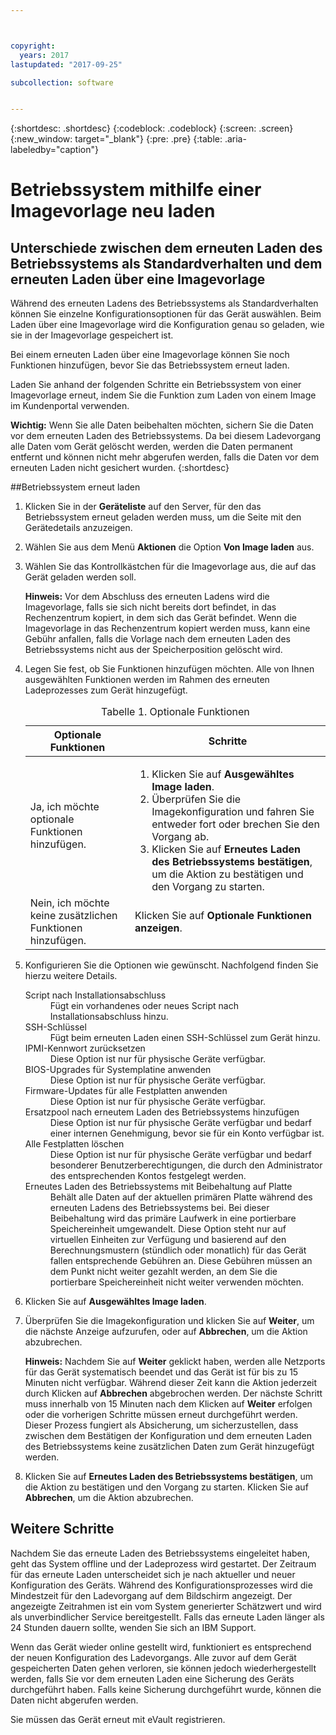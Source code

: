```yaml
---



copyright:
  years: 2017
lastupdated: "2017-09-25"

subcollection: software


---
```


{:shortdesc: .shortdesc}
{:codeblock: .codeblock}
{:screen: .screen}
{:new_window: target="_blank"}
{:pre: .pre}
{:table: .aria-labeledby="caption"}

# Betriebssystem mithilfe einer Imagevorlage neu laden

## Unterschiede zwischen dem erneuten Laden des Betriebssystems als Standardverhalten und dem erneuten Laden über eine Imagevorlage
Während des erneuten Ladens des Betriebssystems als Standardverhalten können Sie einzelne Konfigurationsoptionen für das Gerät auswählen. Beim Laden über eine Imagevorlage wird die Konfiguration genau so geladen, wie sie in der Imagevorlage gespeichert ist. 

Bei einem erneuten Laden über eine Imagevorlage können Sie noch Funktionen hinzufügen, bevor Sie das Betriebssystem erneut laden.

Laden Sie anhand der folgenden Schritte ein Betriebssystem von einer Imagevorlage erneut, indem Sie die Funktion zum Laden von einem Image im Kundenportal verwenden.

**Wichtig:** Wenn Sie alle Daten beibehalten möchten, sichern Sie die Daten vor dem erneuten Laden des Betriebssystems. Da bei diesem Ladevorgang alle Daten vom Gerät gelöscht werden, werden die Daten permanent entfernt und können nicht mehr abgerufen werden, falls die Daten vor dem erneuten Laden nicht gesichert wurden.
{:shortdesc}

##Betriebssystem erneut laden
1. Klicken Sie in der **Geräteliste** auf den Server, für den das Betriebssystem erneut geladen werden muss, um die Seite mit den Gerätedetails anzuzeigen.
2. Wählen Sie aus dem Menü **Aktionen** die Option **Von Image laden** aus.
3. Wählen Sie das Kontrollkästchen für die Imagevorlage aus, die auf das Gerät geladen werden soll.

   **Hinweis:** Vor dem Abschluss des erneuten Ladens wird die Imagevorlage, falls sie sich nicht bereits dort befindet, in das Rechenzentrum kopiert, in dem sich das Gerät befindet. Wenn die Imagevorlage in das Rechenzentrum kopiert werden muss, kann eine Gebühr anfallen, falls die Vorlage nach dem erneuten Laden des Betriebssystems nicht aus der Speicherposition gelöscht wird.
  
4. Legen Sie fest, ob Sie Funktionen hinzufügen möchten. Alle von Ihnen ausgewählten Funktionen werden im Rahmen des erneuten Ladeprozesses zum Gerät hinzugefügt.
   
   <table>
   <CAPTION>Tabelle 1. Optionale Funktionen</CAPTION>
   <THEAD>
   <TR>
   <th>Optionale Funktionen</th>
   <th>Schritte</th>
   </TR>
   </THEAD>
   <TBODY>
   <tr>
   </tr>
   <tr>
   <td>Ja, ich möchte optionale Funktionen hinzufügen.</td>
   <td>
   <ol>
   <li>Klicken Sie auf <b>Ausgewähltes Image laden</b>.</li>
   <li>Überprüfen Sie die Imagekonfiguration und fahren Sie entweder fort oder brechen Sie den Vorgang ab.</li>
   <li>Klicken Sie auf <b>Erneutes Laden des Betriebssystems bestätigen</b>, um die Aktion zu bestätigen und den Vorgang zu starten.</li>
   </ol>
   </td>
   </tr>
   <tr>
   <td>Nein, ich möchte keine zusätzlichen Funktionen hinzufügen.</td>
   <td>Klicken Sie auf <b>Optionale Funktionen anzeigen</b>.</td>
   </tr>
   </TBODY>
   </table>

5. Konfigurieren Sie die Optionen wie gewünscht. Nachfolgend finden Sie hierzu weitere Details.
   
   <dl>
   <dt>Script nach Installationsabschluss</dt>
   <dd>Fügt ein vorhandenes oder neues Script nach Installationsabschluss hinzu.</dd>
   <dt>SSH-Schlüssel</dt>
   <dd>Fügt beim erneuten Laden einen SSH-Schlüssel zum Gerät hinzu. </dd>
   <dt>IPMI-Kennwort zurücksetzen</dt>
   <dd> Diese Option ist nur für physische Geräte verfügbar. </dd>
   <dt>BIOS-Upgrades für Systemplatine anwenden</dt>
   <dd>Diese Option ist nur für physische Geräte verfügbar. </dd>
   <dt>Firmware-Updates für alle Festplatten anwenden</dt>
   <dd>Diese Option ist nur für physische Geräte verfügbar. </dd>
   <dt>Ersatzpool nach erneutem Laden des Betriebssystems hinzufügen</dt>
   <dd>Diese Option ist nur für physische Geräte verfügbar und bedarf einer internen Genehmigung, bevor sie für ein Konto verfügbar ist.</dd>
   <dt>Alle Festplatten löschen</dt>
   <dd> Diese Option ist nur für physische Geräte verfügbar und bedarf besonderer Benutzerberechtigungen, die durch den Administrator des entsprechenden Kontos festgelegt werden.</dd>
   <dt>Erneutes Laden des Betriebssystems mit Beibehaltung auf Platte</dt>
   <dd>Behält alle Daten auf der aktuellen primären Platte während des erneuten Ladens des Betriebssystems bei. Bei dieser Beibehaltung wird das primäre Laufwerk in eine portierbare Speichereinheit umgewandelt. Diese Option steht nur auf virtuellen Einheiten zur Verfügung und basierend auf den Berechnungsmustern (stündlich oder monatlich) für das Gerät fallen entsprechende Gebühren an. Diese Gebühren müssen an dem Punkt nicht weiter gezahlt werden, an dem Sie die portierbare Speichereinheit nicht weiter verwenden möchten.</dd>
   </dl>

6. Klicken Sie auf **Ausgewähltes Image laden**.

7. Überprüfen Sie die Imagekonfiguration und klicken Sie auf **Weiter**, um die nächste Anzeige aufzurufen, oder auf **Abbrechen**, um die Aktion abzubrechen.

   **Hinweis:** Nachdem Sie auf **Weiter** geklickt haben, werden alle Netzports für das Gerät systematisch beendet und das Gerät ist für bis zu 15 Minuten nicht verfügbar. Während dieser Zeit kann die Aktion jederzeit durch Klicken auf **Abbrechen** abgebrochen werden. Der nächste Schritt muss innerhalb von 15 Minuten nach dem Klicken auf **Weiter** erfolgen oder die vorherigen Schritte müssen erneut durchgeführt werden. Dieser Prozess fungiert als Absicherung, um sicherzustellen, dass zwischen dem Bestätigen der Konfiguration und dem erneuten Laden des Betriebssystems keine zusätzlichen Daten zum Gerät hinzugefügt werden.

8. Klicken Sie auf **Erneutes Laden des Betriebssystems bestätigen**, um die Aktion zu bestätigen und den Vorgang zu starten. Klicken Sie auf **Abbrechen**, um die Aktion abzubrechen.


## Weitere Schritte
Nachdem Sie das erneute Laden des Betriebssystems eingeleitet haben, geht das System offline und der Ladeprozess wird gestartet.
Der Zeitraum für das erneute Laden unterscheidet sich je nach aktueller und neuer Konfiguration des Geräts.
Während des Konfigurationsprozesses wird die Mindestzeit für den Ladevorgang auf dem Bildschirm angezeigt.
Der angezeigte Zeitrahmen ist ein vom System generierter Schätzwert und wird als unverbindlicher Service bereitgestellt. Falls das erneute Laden länger als 24 Stunden dauern sollte, wenden Sie sich an IBM Support.

Wenn das Gerät wieder online gestellt wird, funktioniert es entsprechend der neuen Konfiguration des Ladevorgangs. Alle zuvor auf dem Gerät gespeicherten Daten gehen verloren, sie können jedoch wiederhergestellt werden, falls Sie vor dem erneuten Laden eine Sicherung des Geräts durchgeführt haben. Falls keine Sicherung durchgeführt wurde, können die Daten nicht abgerufen werden. 

Sie müssen das Gerät erneut mit eVault registrieren. <!--using the folliwng link: ![External link icon](../icons/launch-glyph.svg "External link icon")](https://knowledgelayer.softlayer.com/procedure/how-do-i-re-register-evault){: new_window}.-->
